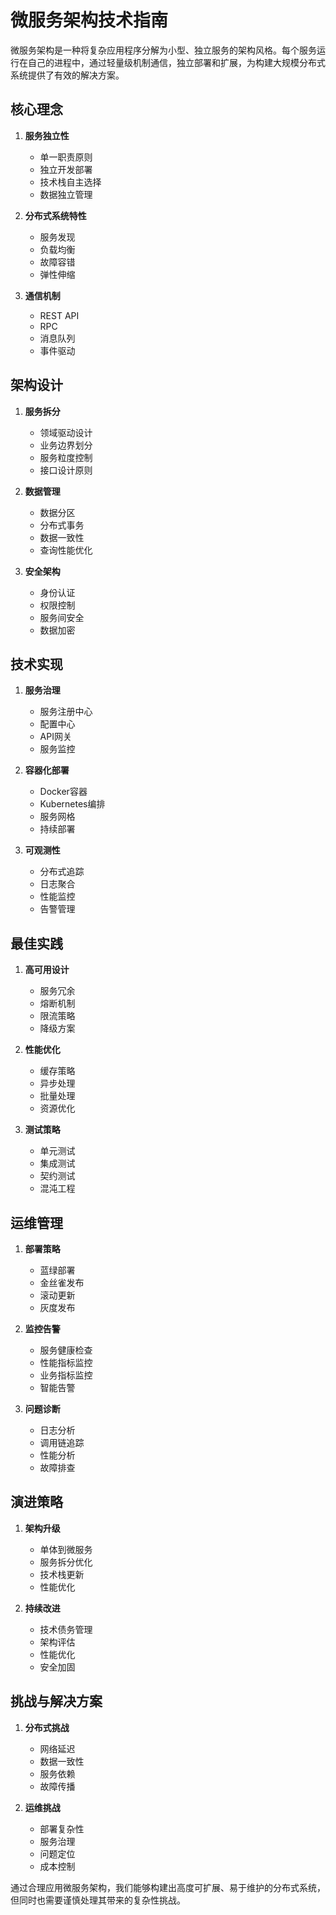 # 微服务架构技术指南

微服务架构是一种将复杂应用程序分解为小型、独立服务的架构风格。每个服务运行在自己的进程中，通过轻量级机制通信，独立部署和扩展，为构建大规模分布式系统提供了有效的解决方案。

## 核心理念

1. **服务独立性**
   - 单一职责原则
   - 独立开发部署
   - 技术栈自主选择
   - 数据独立管理

2. **分布式系统特性**
   - 服务发现
   - 负载均衡
   - 故障容错
   - 弹性伸缩

3. **通信机制**
   - REST API
   - RPC
   - 消息队列
   - 事件驱动

## 架构设计

1. **服务拆分**
   - 领域驱动设计
   - 业务边界划分
   - 服务粒度控制
   - 接口设计原则

2. **数据管理**
   - 数据分区
   - 分布式事务
   - 数据一致性
   - 查询性能优化

3. **安全架构**
   - 身份认证
   - 权限控制
   - 服务间安全
   - 数据加密

## 技术实现

1. **服务治理**
   - 服务注册中心
   - 配置中心
   - API网关
   - 服务监控

2. **容器化部署**
   - Docker容器
   - Kubernetes编排
   - 服务网格
   - 持续部署

3. **可观测性**
   - 分布式追踪
   - 日志聚合
   - 性能监控
   - 告警管理

## 最佳实践

1. **高可用设计**
   - 服务冗余
   - 熔断机制
   - 限流策略
   - 降级方案

2. **性能优化**
   - 缓存策略
   - 异步处理
   - 批量处理
   - 资源优化

3. **测试策略**
   - 单元测试
   - 集成测试
   - 契约测试
   - 混沌工程

## 运维管理

1. **部署策略**
   - 蓝绿部署
   - 金丝雀发布
   - 滚动更新
   - 灰度发布

2. **监控告警**
   - 服务健康检查
   - 性能指标监控
   - 业务指标监控
   - 智能告警

3. **问题诊断**
   - 日志分析
   - 调用链追踪
   - 性能分析
   - 故障排查

## 演进策略

1. **架构升级**
   - 单体到微服务
   - 服务拆分优化
   - 技术栈更新
   - 性能优化

2. **持续改进**
   - 技术债务管理
   - 架构评估
   - 性能优化
   - 安全加固

## 挑战与解决方案

1. **分布式挑战**
   - 网络延迟
   - 数据一致性
   - 服务依赖
   - 故障传播

2. **运维挑战**
   - 部署复杂性
   - 服务治理
   - 问题定位
   - 成本控制

通过合理应用微服务架构，我们能够构建出高度可扩展、易于维护的分布式系统，但同时也需要谨慎处理其带来的复杂性挑战。